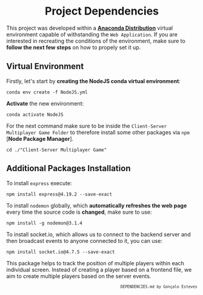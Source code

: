 <div align="center">

# Project Dependencies
</div>

This project was developed within a **[Anaconda Distribution](https://www.anaconda.com/)** virtual environment capable of withstanding the ``Web Application``. If you are interested in recreating the conditions of the environment, make sure to **follow the next few steps** on how to propely set it up.

## Virtual Environment

Firstly, let's start by **creating the NodeJS conda virtual environment**:

    conda env create -f NodeJS.yml

**Activate** the new environment:

    conda activate NodeJS

For the next command make sure to be inside the ``Client-Server Multiplayer Game Folder`` to therefore install some other packages via ``npm`` [**Node Package Manager**].

    cd ./"Client-Server Multiplayer Game"

## Additional Packages Installation

To install ``express`` execute:

    npm install express@4.19.2 --save-exact
    
To install ``nodemon`` globally, which **automatically refreshes the web page** every time the source code is **changed**, make sure to use:

    npm install -g nodemon@3.1.4


To install socket.io, which allows us to connect to the backend server and then broadcast events to anyone connected to it, you can use:

    npm install socket.io@4.7.5 --save-exact

This package helps to track the position of multiple players within each individual screen. Instead of creating a player based on a frontend file, we aim to create multiple players based on the server events.

<div align="right">
<sub>
<!-- <sup></sup> -->

`DEPENDENCIES.md by Gonçalo Esteves`
</sub>
</div>